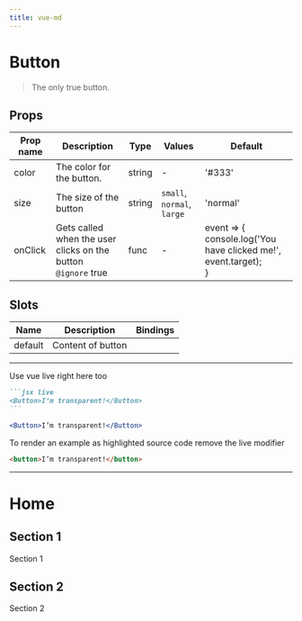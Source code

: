 ```yaml
---
title: vue-md
---
```

# Button

> The only true button.

## Props

| Prop name | Description                                                       | Type   | Values                     | Default                                                                |
| --------- | ----------------------------------------------------------------- | ------ | -------------------------- | ---------------------------------------------------------------------- |
| color     | The color for the button.                                         | string | -                          | '#333'                                                                 |
| size      | The size of the button                                            | string | `small`, `normal`, `large` | 'normal'                                                               |
| onClick   | Gets called when the user clicks on the button<br/>`@ignore` true | func   | -                          | event => {<br> console.log('You have clicked me!', event.target);<br>} |

## Slots

| Name    | Description       | Bindings |
| ------- | ----------------- | -------- |
| default | Content of button |          |

---

Use vue live right here too

````markdown
```jsx live
<Button>I’m transparent!</Button>
```
````

```jsx live
<Button>I’m transparent!</Button>
```

To render an example as highlighted source code remove the live modifier

```html
<button>I’m transparent!</button>
```

---

# Home

## Section 1

Section 1

## Section 2

Section 2
